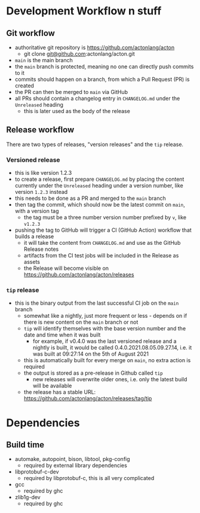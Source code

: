 # Development Workflow n stuff


## Git workflow

- authoritative git repository is https://github.com/actonlang/acton
  - git clone git@github.com:actonlang/acton.git
- `main` is the main branch
- the `main` branch is protected, meaning no one can directly push commits to it
- commits should happen on a branch, from which a Pull Request (PR) is created
- the PR can then be merged to `main` via GitHub
- all PRs should contain a changelog entry in `CHANGELOG.md` under the
  `Unreleased` heading
  - this is later used as the body of the release

## Release workflow

There are two types of releases, "version releases" and the `tip` release.

### Versioned release
- this is like version 1.2.3
- to create a release, first prepare `CHANGELOG.md` by placing the content
  currently under the `Unreleased` heading under a version number, like version
  `1.2.3` instead
- this needs to be done as a PR and merged to the `main` branch
- then tag the commit, which should now be the latest commit on `main`, with a
    version tag
  - the tag must be a three number version number prefixed by `v`, like `v1.2.3`
- pushing the tag to GitHub will trigger a CI (GitHub Action) workflow that
    builds a release
  - it will take the content from `CHANGELOG.md` and use as the GitHub Release
    notes
  - artifacts from the CI test jobs will be included in the Release as assets
  - the Release will become visible on
    https://github.com/actonlang/acton/releases

### `tip` release
- this is the binary output from the last successful CI job on the `main`
  branch
  - somewhat like a nightly, just more frequent or less - depends on if there is
    new content on the `main` branch or not
  - `tip` will identify themselves with the base version number and the date
    and time when it was built
    - for example, if v0.4.0 was the last versioned release and a nightly is
      built, it would be called 0.4.0.2021.08.05.09.27.14, i.e. it was built at
      09:27:14 on the 5th of August 2021
  - this is automatically built for every merge on `main`, no extra action is
    required
  - the output is stored as a pre-release in Github called `tip`
    - new releases will overwrite older ones, i.e. only the latest build will be
      available
  - the release has a stable URL:
    https://github.com/actonlang/acton/releases/tag/tip


# Dependencies

## Build time
- automake, autopoint, bison, libtool, pkg-config
  - required by external library dependencies
- libprotobuf-c-dev
  - required by libprotobuf-c, this is all very complicated
- gcc
  - required by ghc
- zlib1g-dev
  - required by ghc
